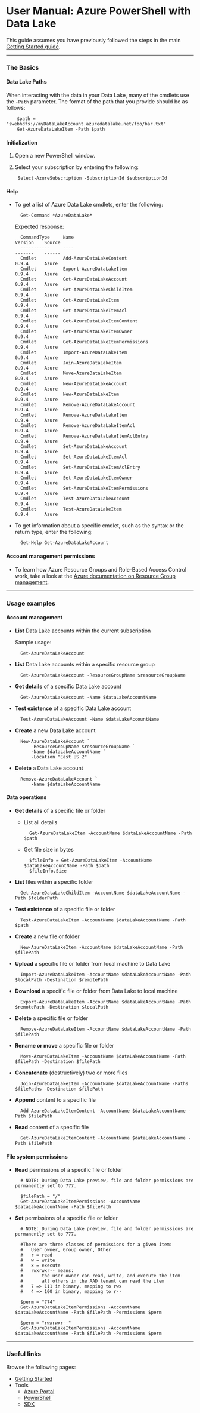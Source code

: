 # User Manual: Azure PowerShell with Data Lake

This guide assumes you have previously followed the steps in the main [Getting Started guide](../GettingStarted.md).

------------

### The Basics

#### Data Lake Paths

When interacting with the data in your Data Lake, many of the cmdlets use the ``-Path`` parameter. The format of the path that you provide should be as follows:

        $path = "swebhdfs://myDataLakeAccount.azuredatalake.net/foo/bar.txt"
        Get-AzureDataLakeItem -Path $path

#### Initialization
1. Open a new PowerShell window.
1. Select your subscription by entering the following:

        Select-AzureSubscription -SubscriptionId $subscriptionId

#### Help

* To get a list of Azure Data Lake cmdlets, enter the following:

        Get-Command *AzureDataLake*

    Expected response:

        CommandType     Name                                               Version    Source
        -----------     ----                                               -------    ------
        Cmdlet          Add-AzureDataLakeContent                           0.9.4      Azure
        Cmdlet          Export-AzureDataLakeItem                           0.9.4      Azure
        Cmdlet          Get-AzureDataLakeAccount                           0.9.4      Azure
        Cmdlet          Get-AzureDataLakeChildItem                         0.9.4      Azure
        Cmdlet          Get-AzureDataLakeItem                              0.9.4      Azure
        Cmdlet          Get-AzureDataLakeItemAcl                           0.9.4      Azure
        Cmdlet          Get-AzureDataLakeItemContent                       0.9.4      Azure
        Cmdlet          Get-AzureDataLakeItemOwner                         0.9.4      Azure
        Cmdlet          Get-AzureDataLakeItemPermissions                   0.9.4      Azure
        Cmdlet          Import-AzureDataLakeItem                           0.9.4      Azure
        Cmdlet          Join-AzureDataLakeItem                             0.9.4      Azure
        Cmdlet          Move-AzureDataLakeItem                             0.9.4      Azure
        Cmdlet          New-AzureDataLakeAccount                           0.9.4      Azure
        Cmdlet          New-AzureDataLakeItem                              0.9.4      Azure
        Cmdlet          Remove-AzureDataLakeAccount                        0.9.4      Azure
        Cmdlet          Remove-AzureDataLakeItem                           0.9.4      Azure
        Cmdlet          Remove-AzureDataLakeItemAcl                        0.9.4      Azure
        Cmdlet          Remove-AzureDataLakeItemAclEntry                   0.9.4      Azure
        Cmdlet          Set-AzureDataLakeAccount                           0.9.4      Azure
        Cmdlet          Set-AzureDataLakeItemAcl                           0.9.4      Azure
        Cmdlet          Set-AzureDataLakeItemAclEntry                      0.9.4      Azure
        Cmdlet          Set-AzureDataLakeItemOwner                         0.9.4      Azure
        Cmdlet          Set-AzureDataLakeItemPermissions                   0.9.4      Azure
        Cmdlet          Test-AzureDataLakeAccount                          0.9.4      Azure
        Cmdlet          Test-AzureDataLakeItem                             0.9.4      Azure

* To get information about a specific cmdlet, such as the syntax or the return type, enter the following:
    
        Get-Help Get-AzureDataLakeAccount

#### Account management permissions

* To learn how Azure Resource Groups and Role-Based Access Control work, take a look at the [Azure documentation on Resource Group management](https://azure.microsoft.com/en-us/documentation/articles/resource-group-rbac/).

------------

### Usage examples

#### Account management

* **List** Data Lake accounts within the current subscription

    Sample usage:
    
        Get-AzureDataLakeAccount
    
* **List** Data Lake accounts within a specific resource group
    
        Get-AzureDataLakeAccount -ResourceGroupName $resourceGroupName
    
* **Get details** of a specific Data Lake account
    
        Get-AzureDataLakeAccount -Name $dataLakeAccountName

* **Test existence** of a specific Data Lake account

        Test-AzureDataLakeAccount -Name $dataLakeAccountName

* **Create** a new Data Lake account

        New-AzureDataLakeAccount `
            -ResourceGroupName $resourceGroupName `
            -Name $dataLakeAccountName `
            -Location "East US 2"
        
* **Delete** a Data Lake account

        Remove-AzureDataLakeAccount `
            -Name $dataLakeAccountName
        

#### Data operations

* **Get details** of a specific file or folder

    * List all details

            Get-AzureDataLakeItem -AccountName $dataLakeAccountName -Path $path

    * Get file size in bytes
            
            $fileInfo = Get-AzureDataLakeItem -AccountName $dataLakeAccountName -Path $path
            $fileInfo.Size

* **List** files within a specific folder

        Get-AzureDataLakeChildItem -AccountName $dataLakeAccountName -Path $folderPath

* **Test existence** of a specific file or folder

        Test-AzureDataLakeItem -AccountName $dataLakeAccountName -Path $path

* **Create** a new file or folder

        New-AzureDataLakeItem -AccountName $dataLakeAccountName -Path $filePath

* **Upload** a specific file or folder from local machine to Data Lake

        Import-AzureDataLakeItem -AccountName $dataLakeAccountName -Path $localPath -Destination $remotePath

* **Download** a specific file or folder from Data Lake to local machine

        Export-AzureDataLakeItem -AccountName $dataLakeAccountName -Path $remotePath -Destination $localPath

* **Delete** a specific file or folder

        Remove-AzureDataLakeItem -AccountName $dataLakeAccountName -Path $filePath

* **Rename or move** a specific file or folder

        Move-AzureDataLakeItem -AccountName $dataLakeAccountName -Path $filePath -Destination $filePath

* **Concatenate** (destructively) two or more files

        Join-AzureDataLakeItem -AccountName $dataLakeAccountName -Paths $filePaths -Destination $filePath

* **Append** content to a specific file

        Add-AzureDataLakeItemContent -AccountName $dataLakeAccountName -Path $filePath

* **Read** content of a specific file

        Get-AzureDataLakeItemContent -AccountName $dataLakeAccountName -Path $filePath


#### File system permissions

* **Read** permissions of a specific file or folder

        # NOTE: During Data Lake preview, file and folder permissions are permanently set to 777.
        
        $filePath = "/"
        Get-AzureDataLakeItemPermissions -AccountName $dataLakeAccountName -Path $filePath

* **Set** permissions of a specific file or folder

        # NOTE: During Data Lake preview, file and folder permissions are permanently set to 777.
        
        #There are three classes of permissions for a given item:
        #   User owner, Group owner, Other
        #   r = read
        #   w = write
        #   x = execute
        #   rwxrwxr-- means:
        #       the user owner can read, write, and execute the item
        #       all others in the AAD tenant can read the item
        #   7 => 111 in binary, mapping to rwx
        #   4 => 100 in binary, mapping to r--
        
        $perm = "774"
        Get-AzureDataLakeItemPermissions -AccountName $dataLakeAccountName -Path $filePath -Permissions $perm
        
        $perm = "rwxrwxr--"
        Get-AzureDataLakeItemPermissions -AccountName $dataLakeAccountName -Path $filePath -Permissions $perm

------------

### Useful links

Browse the following pages:

* [Getting Started](../GettingStarted.md)
* Tools
    * [Azure Portal](../AzurePortal/FirstSteps.md)
    * [PowerShell](../PowerShell/FirstSteps.md)
    * [SDK](../SDK/FirstSteps.md)
